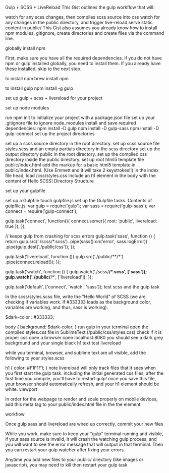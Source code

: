 Gulp + SCSS + LiveReload
This Gist outlines the gulp workflow that will:

watch for any scss changes, then compiles scss source into css
watch for any changes in the public directory, and trigger live-reload
serve static content in public/
This Gist also assumes you already know how to install npm modules, gitignore, create directories and create files via the command line.

globally install npm

First, make sure you have all the required dependencies. If you do not have npm or gulp installed globally, you need to install them. If you already have these installed, skip to the next step.

to install npm
brew install npm

to install gulp
npm install -g gulp

set up gulp + scss + livereload for your project

set up node modules

run npm init to initialize your project with a package.json file
set up your .gitignore file to ignore node_modules
install and save required dependencies:
npm install -D gulp
npm install -D gulp-sass
npm install -D gulp-connect
set up the project directories

set up a scss source directory in the root directory.
set up scss source file styles.scss and an empty partials directory in the scss directory
set up the output directory public in the root directory.
set up the compiled css directory inside the public directory.
set up root html5 template file public/index.html
add the markup for a basic html5 template in public/index.html. (Use Emmett and it will take 2 keystrokes!!)
in the index file head, load /css/styles.css
include an h1 element in the body with the content of Hello SCSS!
Directory Structure

set up your gulpfile

set up a Gulpfile touch gulpfile.js
set up the Gulpfile tasks. Contents of gulpfile.js:
var gulp = require('gulp');
var sass = require('gulp-sass');
var connect = require('gulp-connect');

gulp.task('connect', function(){
  connect.server({
    root: 'public',
    livereload: true
  });
});

// keeps gulp from crashing for scss errors
gulp.task('sass', function () {
  return gulp.src('./scss/*.scss')
      .pipe(sass().on('error', sass.logError))
      .pipe(gulp.dest('./public/css'));
});

gulp.task('livereload', function (){
  gulp.src('./public/**/*')
  .pipe(connect.reload());
});

gulp.task('watch', function () {
  gulp.watch('./scss/**/*.scss', ['sass']);
  gulp.watch('./public/**/*', ['livereload']);
});

gulp.task('default', ['connect', 'watch', 'sass']);
test scss and the gulp task

In the scss/styles.scss file, write the "Hello World" of SCSS (we are checking if variables work. If #333333 loads as the background color, variables are working, and thus, sass is working).

$dark-color : #333333;

body {
  background: $dark-color;
}
run gulp in your terminal
open the compiled styles.css file in SublimeText (/public/css/styles.css)
check if it is proper css
open a browser open localhost:8080
you should see a dark grey background and your single black h1 text
test livereload

while you terminal, browser, and sublime text are all visible, add the following to your styles.scss

h1 {
 color: #F1F1F1;
}
note livereload will only track files that it sees when you first start the gulp task. including the initial generated css files, after the first time you compile, you'll have to restart gulp!
once you save this file, your browser should automatically refresh, and your h1 element should be white.
viewport

In order for the webpage to render and scale properly on mobile devices, add this meta tag to your public/index.html file in the the <head> element

 <meta name="viewport" content="width=device-width, initial-scale=1.0" />
workflow

Once gulp sass and livereload are wired up correctly, commit your new files

While you work, make sure to keep your "gulp" terminal running and visible, if your sass source is invalid, it will crash the watching gulp process, and you will want to see the error message that will output in that terminal. Then you can restart your gulp watcher after fixing your errors.

Anytime you add new files to your public/ directory (like images or javascript), you may need to kill then restart your gulp task
